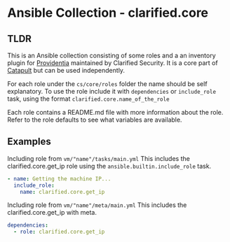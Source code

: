 # Ansible Collection - clarified.core

## TLDR

This is an Ansible collection consisting of some roles and a an inventory plugin for [Providentia](https://github.com/ClarifiedSecurity/Providentia) maintained by Clarified Security. It is a core part of [Catapult](https://github.com/ClarifiedSecurity/Catapult) but can be used independently.

For each role under the `cs/core/roles` folder the name should be self explanatory. To use the role include it with `dependencies` or `include_role` task, using the format `clarified.core.name_of_the_role`

Each role contains a README.md file with more information about the role. Refer to the role defaults to see what variables are available.

## Examples

Including role from `vm/"name"/tasks/main.yml` This includes the clarified.core.get_ip role using the `ansible.builtin.include_role` task.

```yml
- name: Getting the machine IP...
  include_role:
    name: clarified.core.get_ip
```

Including role from `vm/"name"/meta/main.yml` This includes the clarified.core.get_ip with meta.

```yml
dependencies:
  - role: clarified.core.get_ip
```
